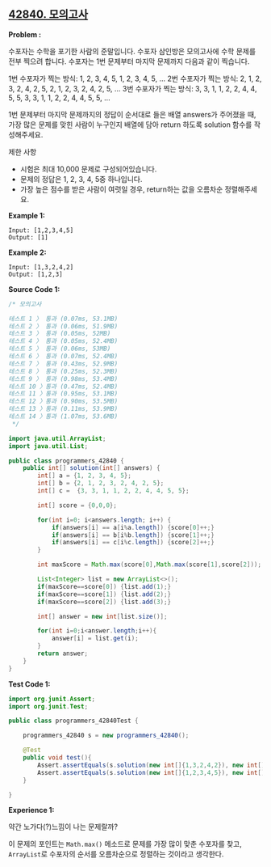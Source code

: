 
## [42840. 모의고사](https://programmers.co.kr/learn/courses/30/lessons/42840)

**Problem :**

수포자는 수학을 포기한 사람의 준말입니다. 수포자 삼인방은 모의고사에 수학 문제를 전부 찍으려 합니다. 수포자는 1번 문제부터 마지막 문제까지 다음과 같이 찍습니다.

1번 수포자가 찍는 방식: 1, 2, 3, 4, 5, 1, 2, 3, 4, 5, ...
2번 수포자가 찍는 방식: 2, 1, 2, 3, 2, 4, 2, 5, 2, 1, 2, 3, 2, 4, 2, 5, ...
3번 수포자가 찍는 방식: 3, 3, 1, 1, 2, 2, 4, 4, 5, 5, 3, 3, 1, 1, 2, 2, 4, 4, 5, 5, ...

1번 문제부터 마지막 문제까지의 정답이 순서대로 들은 배열 answers가 주어졌을 때, 가장 많은 문제를 맞힌 사람이 누구인지 배열에 담아 return 하도록 solution 함수를 작성해주세요.

제한 사항

- 시험은 최대 10,000 문제로 구성되어있습니다.
- 문제의 정답은 1, 2, 3, 4, 5중 하나입니다.
- 가장 높은 점수를 받은 사람이 여럿일 경우, return하는 값을 오름차순 정렬해주세요.

**Example 1:**

```
Input: [1,2,3,4,5]
Output: [1]
```

**Example 2:**

```
Input: [1,3,2,4,2]
Output: [1,2,3]
```

**Source Code 1:**

```java
/* 모의고사

테스트 1 〉	통과 (0.07ms, 53.1MB)
테스트 2 〉	통과 (0.06ms, 51.9MB)
테스트 3 〉	통과 (0.05ms, 52MB)
테스트 4 〉	통과 (0.05ms, 52.4MB)
테스트 5 〉	통과 (0.06ms, 53MB)
테스트 6 〉	통과 (0.07ms, 52.4MB)
테스트 7 〉	통과 (0.43ms, 52.9MB)
테스트 8 〉	통과 (0.25ms, 52.3MB)
테스트 9 〉	통과 (0.98ms, 53.4MB)
테스트 10 〉통과 (0.47ms, 52.4MB)
테스트 11 〉통과 (0.95ms, 53.1MB)
테스트 12 〉통과 (0.90ms, 53.5MB)
테스트 13 〉통과 (0.11ms, 53.9MB)
테스트 14 〉통과 (1.07ms, 53.6MB)
 */

import java.util.ArrayList;
import java.util.List;

public class programmers_42840 {
    public int[] solution(int[] answers) {
        int[] a = {1, 2, 3, 4, 5};
        int[] b = {2, 1, 2, 3, 2, 4, 2, 5};
        int[] c =  {3, 3, 1, 1, 2, 2, 4, 4, 5, 5};

        int[] score = {0,0,0};

        for(int i=0; i<answers.length; i++) {
            if(answers[i] == a[i%a.length]) {score[0]++;}
            if(answers[i] == b[i%b.length]) {score[1]++;}
            if(answers[i] == c[i%c.length]) {score[2]++;}
        }

        int maxScore = Math.max(score[0],Math.max(score[1],score[2]));

        List<Integer> list = new ArrayList<>();
        if(maxScore==score[0]) {list.add(1);}
        if(maxScore==score[1]) {list.add(2);}
        if(maxScore==score[2]) {list.add(3);}

        int[] answer = new int[list.size()];

        for(int i=0;i<answer.length;i++){
            answer[i] = list.get(i);
        }
        return answer;
    }
}

```

**Test Code 1:**
```java
import org.junit.Assert;
import org.junit.Test;

public class programmers_42840Test {

    programmers_42840 s = new programmers_42840();

    @Test
    public void test(){
        Assert.assertEquals(s.solution(new int[]{1,3,2,4,2}), new int[]{1,2,3});
        Assert.assertEquals(s.solution(new int[]{1,2,3,4,5}), new int[]{1});
    }

}
```

**Experience 1:**

약간 노가다(?)느낌이 나는 문제랄까?

이 문제의 포인트는 `Math.max()` 메소드로 문제를 가장 많이 맞춘 수포자를 찾고, `ArrayList`로 수포자의 순서를 오름차순으로 정렬하는 것이라고 생각한다.